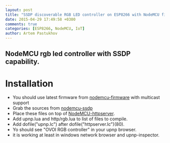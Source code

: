 ```yaml
---
layout: post
title: "SSDP discoverable RGB LED controller on ESP8266 with NodeMCU firmware"
date: 2015-04-29 17:49:58 +0300
comments: true
categories: [ESP8266, NodeMCU, IoT]
author: Artem Pastukhov
---
```

## NodeMCU rgb led controller with SSDP capability.

# Installation

* You should use latest firmware from [nodemcu-firmware](https://github.com/nodemcu/nodemcu-firmware) with multicast support
* Grab the sources from [nodemcu-ssdp](https://github.com/pastukhov/nodemcu-ssdp)
* Place these files on top of [NodeMCU-httpserver](https://github.com/marcoskirsch/nodemcu-httpserver).
* Add upnp.lua and http/rgb.lua to list of files to compile.
* Add dofile("upnp.lc") after dofile("httpserver.lc")(80).
* Yo should see "OVOI RGB controller" in your upnp browser.
* it is working  at least in windows network browser and upnp-inspector.
